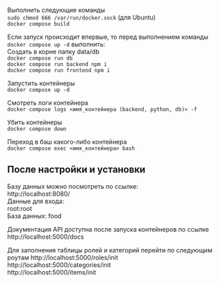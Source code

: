 Выполнить следующие команды  
`sudo chmod 666 /var/run/docker.sock` (для Ubuntu)  
`docker compose build`  
  
Если запуск происходит впервые, то перед выполнением команды `docker compose up -d` выполнить:  
Создать в корне папку data/db  
`docker compose run db`    
`docker compose run backend npm i`  
`docker compose run frontend npm i`

Запустить контейнеры  
`docker compose up -d`  
  
Смотреть логи контейнера  
`docker compose logs <имя_контейнера (backend, python, db)> -f`  
  
Убить контейнеры  
`docker compose down`  
  
Переход в баш какого-либо контейнера  
`docker compose exec <имя_контейнера> bash`  
  
## После настройки и установки  
Базу данных можно посмотреть по ссылке:  
http://localhost:8080/  
Данные для входа:  
root:root  
База данных: food  
  
Документация API доступна после запуска контейнеров по ссылке  
http://localhost:5000/docs

Для заполнения таблицы ролей и категорий перейти по следующим роутам
http://localhost:5000/roles/init  
http://localhost:5000/categories/init  
http://localhost:5000/items/init  